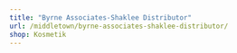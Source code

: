 ```yaml
---
title: "Byrne Associates-Shaklee Distributor"
url: /middletown/byrne-associates-shaklee-distributor/
shop: Kosmetik
---
```

